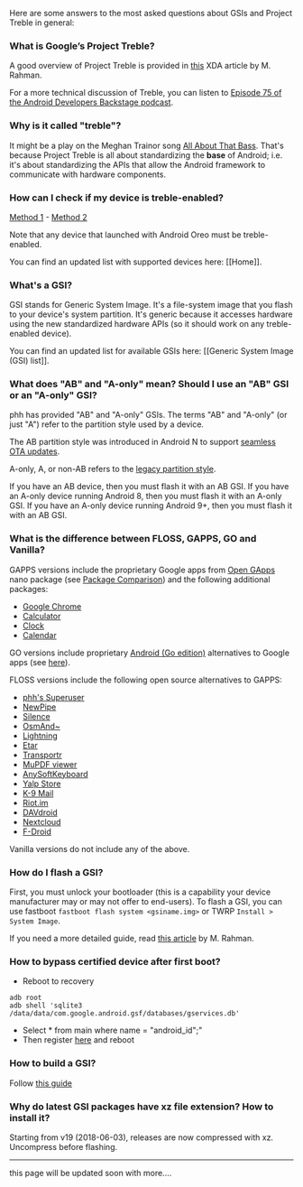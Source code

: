 Here are some answers to the most asked questions about GSIs and Project Treble in general:

### What is Google’s Project Treble?

A good overview of Project Treble is provided in [this](https://www.xda-developers.com/googles-project-treble-modularize-android-so-oems-can-update-devices-faster/) XDA article by M. Rahman.

For a more technical discussion of Treble, you can listen to [Episode 75 of the Android Developers Backstage podcast](http://androidbackstage.blogspot.ca/2017/08/episode-75-project-treble-for-hal-of-it.html).

### Why is it called "treble"?

It might be a play on the Meghan Trainor song [All About That Bass](https://youtu.be/7PCkvCPvDXk). That's  because Project Treble is all about standardizing the **base** of Android; i.e. it's about standardizing the APIs that allow the Android framework to communicate with hardware components.

### How can I check if my device is treble-enabled?

[Method 1](https://play.google.com/store/apps/details?id=com.kevintresuelo.treble) - [Method 2](https://www.xda-developers.com/project-treble-android-oreo/)

Note that any device that launched with Android Oreo must be treble-enabled.

You can find an updated list with supported devices here: [[Home]].

### What's a GSI?

GSI stands for Generic System Image. It's a file-system image that you flash to your device's system partition.  It's generic because it accesses hardware using the new standardized hardware APIs (so it should work on any treble-enabled device).

You can find an updated list for available GSIs here: [[Generic System Image (GSI) list]].

### What does "AB" and "A-only" mean? Should I use an "AB" GSI or an "A-only" GSI?

phh has provided "AB" and "A-only" GSIs.  The terms "AB" and "A-only" (or just "A") refer to the partition style used by a device.

The AB partition style was introduced in Android N to support [seamless OTA updates](https://source.android.com/devices/tech/ota/ab/).

A-only, A, or non-AB refers to the [legacy partition style](https://source.android.com/devices/tech/ota/nonab/).

If you have an AB device, then you must flash it with an AB GSI. If you have an A-only device running Android 8, then you must flash it with an A-only GSI. If you have an A-only device running Android 9+, then you must flash it with an AB GSI.

### What is the difference between FLOSS, GAPPS, GO and Vanilla?

GAPPS versions include the proprietary Google apps from [Open GApps](http://opengapps.org) nano package (see [Package Comparison](https://github.com/opengapps/opengapps/wiki/Package-Comparison)) and the following additional packages:
* [Google Chrome](https://play.google.com/store/apps/details?id=com.android.chrome)
* [Calculator](https://play.google.com/store/apps/details?id=com.google.android.calculator)
* [Clock](https://play.google.com/store/apps/details?id=com.google.android.deskclock)
* [Calendar](https://play.google.com/store/apps/details?id=com.google.android.calendar)

GO versions include proprietary [Android (Go edition)](https://www.android.com/versions/go-edition/) alternatives to Google apps (see [here](https://github.com/phhusson/gapps-go/blob/master/gapps-go.mk#L8)).

FLOSS versions include the following open source alternatives to GAPPS:
* [phh's Superuser](https://f-droid.org/en/packages/me.phh.superuser/)
* [NewPipe](https://f-droid.org/en/packages/org.schabi.newpipe/)
* [Silence](https://f-droid.org/en/packages/org.smssecure.smssecure/)
* [OsmAnd~](https://f-droid.org/en/packages/net.osmand.plus/)
* [Lightning](https://f-droid.org/en/packages/acr.browser.lightning/)
* [Etar](https://f-droid.org/en/packages/ws.xsoh.etar/)
* [Transportr](https://f-droid.org/en/packages/de.grobox.liberario/)
* [MuPDF viewer](https://f-droid.org/en/packages/com.artifex.mupdf.viewer.app/)
* [AnySoftKeyboard](https://f-droid.org/en/packages/com.menny.android.anysoftkeyboard/)
* [Yalp Store](https://f-droid.org/en/packages/com.github.yeriomin.yalpstore/)
* [K-9 Mail](https://f-droid.org/en/packages/com.fsck.k9/)
* [Riot.im](https://f-droid.org/en/packages/im.vector.alpha/)
* [DAVdroid](https://f-droid.org/en/packages/at.bitfire.davdroid/)
* [Nextcloud](https://f-droid.org/en/packages/com.nextcloud.client/)
* [F-Droid](https://f-droid.org/en/packages/org.fdroid.fdroid/)

Vanilla versions do not include any of the above.

### How do I flash a GSI?

First, you must unlock your bootloader (this is a capability your device manufacturer may or may not offer to end-users).
To flash a GSI, you can use fastboot ```fastboot flash system <gsiname.img>``` or TWRP ```Install > System Image```.

If you need a more detailed guide, read [this article](https://www.xda-developers.com/flash-generic-system-image-project-treble-device/) by M. Rahman.


### How to bypass certified device after first boot?

- Reboot to recovery

```
adb root
adb shell 'sqlite3 /data/data/com.google.android.gsf/databases/gservices.db'
```

- Select * from main where name = \"android_id\";"
- Then register [here](https://www.google.com/android/uncertified/) and reboot

### How to build a GSI?

Follow [this guide](https://github.com/phhusson/treble_experimentations/wiki/How-to-build-a-GSI%3F)

### Why do latest GSI packages have xz file extension? How to install it?

Starting from v19 (2018-06-03), releases are now compressed with xz. Uncompress before flashing.

***

this page will be updated soon with more....